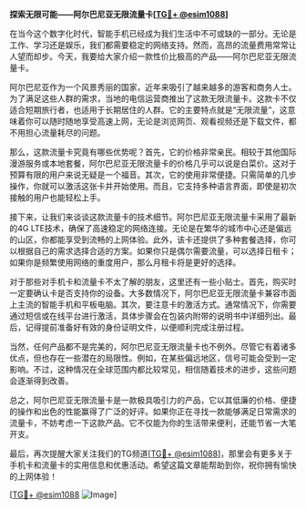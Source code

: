 **探索无限可能——阿尔巴尼亚无限流量卡[[TG💪+ @esim1088](https://t.me/s/esim1088)]**

在当今这个数字化时代，智能手机已经成为我们生活中不可或缺的一部分。无论是工作、学习还是娱乐，我们都需要稳定的网络支持。然而，高昂的流量费用常常让人望而却步。今天，我要给大家介绍一款性价比极高的产品——阿尔巴尼亚无限流量卡。

阿尔巴尼亚作为一个风景秀丽的国家，近年来吸引了越来越多的游客和商务人士。为了满足这些人群的需求，当地的电信运营商推出了这款无限流量卡。这款卡不仅适合短期旅行者，也适用于长期居住的人群。它的主要特点就是“无限流量”，这意味着你可以随时随地享受高速上网，无论是浏览网页、观看视频还是下载文件，都不用担心流量耗尽的问题。

那么，这款流量卡究竟有哪些优势呢？首先，它的价格非常亲民。相较于其他国际漫游服务或本地套餐，阿尔巴尼亚无限流量卡的价格几乎可以说是白菜价。这对于预算有限的用户来说无疑是一个福音。其次，它的使用非常便捷。只需简单的几步操作，你就可以激活这张卡并开始使用。而且，它支持多种语言界面，即使是初次接触的用户也能轻松上手。

接下来，让我们来谈谈这款流量卡的技术细节。阿尔巴尼亚无限流量卡采用了最新的4G LTE技术，确保了高速稳定的网络连接。无论是在繁华的城市中心还是偏远的山区，你都能享受到流畅的上网体验。此外，该卡还提供了多种套餐选择，你可以根据自己的需求选择合适的方案。如果你只是偶尔需要流量，可以选择日租卡；如果你是频繁使用网络的重度用户，那么月租卡将是更好的选择。

对于那些对手机卡和流量卡不太了解的朋友，这里还有一些小贴士。首先，购买时一定要确认卡是否支持你的设备。大多数情况下，阿尔巴尼亚无限流量卡兼容市面上主流的智能手机和平板电脑。其次，要注意卡的激活方式。通常情况下，你需要通过短信或在线平台进行激活，具体步骤会在包装内附带的说明书中详细列出。最后，记得提前准备好有效的身份证明文件，以便顺利完成注册过程。

当然，任何产品都不是完美的，阿尔巴尼亚无限流量卡也不例外。尽管它有着诸多优点，但也存在一些潜在的局限性。例如，在某些偏远地区，信号可能会受到一定影响。不过，这种情况在全球范围内都比较常见，相信随着技术的进步，这些问题会逐渐得到改善。

总之，阿尔巴尼亚无限流量卡是一款极具吸引力的产品，它以其低廉的价格、便捷的操作和出色的性能赢得了广泛的好评。如果你正在寻找一款能够满足日常需求的流量卡，不妨考虑一下这款产品。它不仅能为你的生活带来便利，还能节省一大笔开支。

最后，再次提醒大家关注我们的TG频道[[TG💪+ @esim1088](https://t.me/s/esim1088)]，那里会有更多关于手机卡和流量卡的实用信息和优惠活动。希望这篇文章能帮助到你，祝你拥有愉快的上网体验！

[[TG💪+ @esim1088](https://t.me/s/esim1088) ![Image](https://i.postimg.cc/4NQfJmqS/Snipaste-2025-05-13-00-14-12.png)]